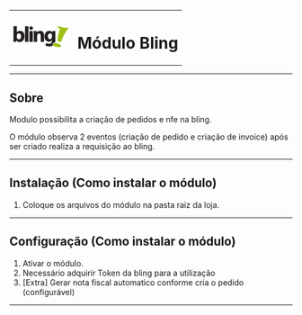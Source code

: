 <table>
    <tr>
        <td>
            <img src="./.gitlab/assets/img/logo.png" width="100px">
        </td>
        <td>
            <h1 style="font-weight:bold">Módulo Bling</h1>
        </td>
    </tr>
</table>

---

## Sobre
Modulo possibilita a criação de pedidos e nfe na bling.

O módulo observa 2 eventos (criação de pedido e criação de invoice) após ser criado realiza a requisição ao bling.

---

## Instalação (Como instalar o módulo)

1. Coloque os arquivos do módulo na pasta raiz da loja.

---

## Configuração (Como instalar o módulo)

1. Ativar o módulo.
2. Necessário adquirir Token da bling para a utilização
3. [Extra] Gerar nota fiscal automatico conforme cria o pedido (configurável)
---

